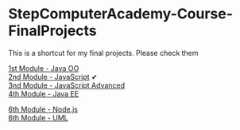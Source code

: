 # StepComputerAcademy-Course-FinalProjects
 This is a shortcut for my final projects. Please check them
 
 <a href="https://github.com/ArthurAlesi/StepCourse-1stModule-Final-Project-JAVA">1st Module - Java OO </a>  <br>
 <a href="https://github.com/ArthurAlesi/StepCourse-2ndModule-Final-Project-JAVASCRIPT">2nd Module - JavaScript</a> ✔  <br>
 <a href="https://github.com/ArthurAlesi/StepCourse-3rdModule-Final-Project-JAVASCRIPT-Advanced">3nd Module - JavaScript Advanced</a> <br>
 <a href="https://github.com/ArthurAlesi/StepCourse-4thModule-Final-Project-JAVA-EE">4th Module - Java EE</a> <br>

 <a href="https://github.com/ArthurAlesi/StepCourse-6thModule-Final-Project-NodeJs">6th Module - Node.js</a> <br>
 <a href="/">6th Module - UML</a> <br>
